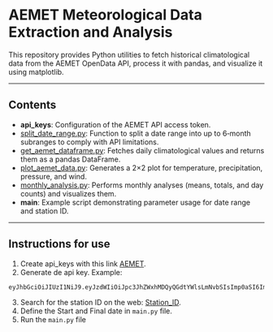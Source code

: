 # AEMET Meteorological Data Extraction and Analysis

This repository provides Python utilities to fetch historical climatological data from the AEMET OpenData API, process it with pandas, and visualize it using matplotlib.

---

## Contents

- **api_keys**: Configuration of the AEMET API access token.
- [split_date_range.py](src/split_date_range.py): Function to split a date range into up to 6‑month subranges to comply with API limitations.
- [get_aemet_dataframe.py](src/get_aemet_dataframe.py): Fetches daily climatological values and returns them as a pandas DataFrame.
- [plot_aemet_data.py](src/plot_aemet_data.py): Generates a 2×2 plot for temperature, precipitation, pressure, and wind.
- [monthly_analysis.py](src/monthly_analysis.py): Performs monthly analyses (means, totals, and day counts) and visualizes them.
- **main**: Example script demonstrating parameter usage for date range and station ID.

---

## Instructions for use

1. Create api_keys with this link [AEMET](https://opendata.aemet.es/centrodedescargas/obtencionAPIKey).
2. Generate de api key. Example:

```
eyJhbGciOiJIUzI1NiJ9.eyJzdWIiOiJpc3JhZWxhMDQyQGdtYWlsLmNvbSIsImp0aSI6ImNkZTE1ZTc0LTBjOTEtNDEyNC04MGZiLTEyM2FmNDRhYWUwMyIsImlzcyI6IkFFTUVUIiwiaWF0IjoxNzA3MzAzMDQ1LCJ1c2VySWQiOiJjZGUxNWU3NC0wYzkxLTQxMjQtODBmYi0xMjNhZjQ0YWFlMDMiLCJyb2xlIjoiIn0
```
3. Search for the station ID on the web:  [Station_ID](https://opendata.aemet.es/centrodedescargas/productosAEMET?).
4. Define the Start and Final date in ```main.py``` file.
5. Run the ```main.py``` file
